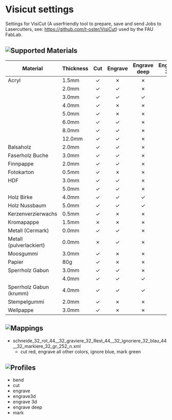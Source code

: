 Visicut settings
================

Settings for VisiCut (A userfriendly tool to prepare, save and send Jobs to Lasercutters, see: https://github.com/t-oster/VisiCut) used by the FAU FabLab.

![Supported Materials](laserprofiles/)
-----------------------------------

| Material                | Thickness   | Cut       | Engrave   | Engrave deep  | Engrave 3D  | Mark      | Bend      |
|-------------------------|-------------|:---------:|:---------:|:-------------:|:-----------:|:---------:|:---------:|
| Acryl                   | 1.5mm       |✓          |✗          |✗              |✗            |✗          |✓          |
|                         | 2.0mm       |✓          |✓          |✗              |✗            |✓          |✗          |
|                         | 3.0mm       |✓          |✓          |✓              |✓            |✓          |✗          |
|                         | 4.0mm       |✓          |✗          |✗              |✗            |✗          |✗          |
|                         | 5.0mm       |✓          |✗          |✗              |✗            |✗          |✗          |
|                         | 6.0mm       |✓          |✓          |✗              |✗            |✗          |✗          |
|                         | 8.0mm       |✓          |✓          |✗              |✗            |✗          |✗          |
|                         | 12.0mm      |✓          |✓          |✗              |✗            |✗          |✗          |
| Balsaholz               | 2.0mm       |✓          |✓          |✗              |✗            |✓          |✗          |
| Faserholz Buche         | 3.0mm       |✓          |✓          |✗              |✗            |✓          |✗          |
| Finnpappe               | 2.0mm       |✓          |✓          |✗              |✗            |✓          |✗          |
| Fotokarton              | 0.5mm       |✓          |✗          |✗              |✗            |✗          |✗          |
| HDF                     | 3.0mm       |✓          |✓          |✗              |✗            |✗          |✗          |
|                         | 5.0mm       |✓          |✓          |✗              |✗            |✗          |✗          |
| Holz Birke              | 4.0mm       |✓          |✓          |✓              |✗            |✗          |✗          |
| Holz Nussbaum           | 5.0mm       |✓          |✓          |✓              |✗            |✗          |✗          |
| Kerzenverzierwachs      | 0.5mm       |✓          |✗          |✗              |✗            |✓          |✗          |
| Kromapappe              | 1.5mm       |✗          |✗          |✗              |✗            |✓          |✗          |
| Metall (Cermark)        | 0.0mm       |✓          |✓          |✗              |✗            |✗          |✗          |
| Metall (pulverlackiert) | 0.0mm       |✗          |✓          |✗              |✗            |✗          |✗          |
| Moosgummi               | 3.0mm       |✓          |✗          |✗              |✗            |✗          |✗          |
| Papier                  | 80g         |✓          |✗          |✗              |✗            |✗          |✗          |
| Sperrholz Gabun         | 3.0mm       |✓          |✓          |✗              |✗            |✗          |✗          |
|                         | 4.0mm       |✓          |✓          |✓              |✗            |✓          |✗          |
| Sperrholz Gabun (krumm) | 4.0mm       |✓          |✓          |✓              |✗            |✓          |✗          |
| Stempelgummi            | 2.0mm       |✓          |✗          |✗              |✗            |✗          |✗          |
| Wellpappe               | 3.0mm       |✓          |✗          |✗              |✗            |✗          |✗          |

![Mappings](mappings/)
--------------------

* schneide_32_rot_44__32_graviere_32_Rest_44__32_ignoriere_32_blau_44__32_markiere_32_gr_252_n.xml
  * cut red, engrave all other colors, ignore blue, mark green

![Profiles](profiles/)
--------------------

* bend
* cut
* engrave
* engrave3d
* engrave 3d
* engrave deep
* mark
